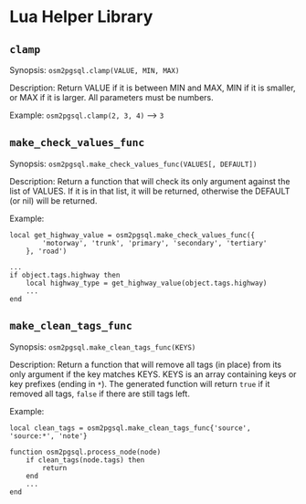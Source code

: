 
# Lua Helper Library

## `clamp`

Synopsis: `osm2pgsql.clamp(VALUE, MIN, MAX)`

Description: Return VALUE if it is between MIN and MAX, MIN if it is smaller,
or MAX if it is larger. All parameters must be numbers.

Example: `osm2pgsql.clamp(2, 3, 4)` ⟶ `3`

## `make_check_values_func`

Synopsis: `osm2pgsql.make_check_values_func(VALUES[, DEFAULT])`

Description: Return a function that will check its only argument against
the list of VALUES. If it is in that list, it will be returned, otherwise
the DEFAULT (or nil) will be returned.

Example:

```
local get_highway_value = osm2pgsql.make_check_values_func({
        'motorway', 'trunk', 'primary', 'secondary', 'tertiary'
    }, 'road')

...
if object.tags.highway then
    local highway_type = get_highway_value(object.tags.highway)
    ...
end
```

## `make_clean_tags_func`

Synopsis: `osm2pgsql.make_clean_tags_func(KEYS)`

Description: Return a function that will remove all tags (in place) from its
only argument if the key matches KEYS. KEYS is an array containing keys or key
prefixes (ending in `*`). The generated function will return `true` if it
removed all tags, `false` if there are still tags left.

Example:

```
local clean_tags = osm2pgsql.make_clean_tags_func{'source', 'source:*', 'note'}

function osm2pgsql.process_node(node)
    if clean_tags(node.tags) then
        return
    end
    ...
end
```
